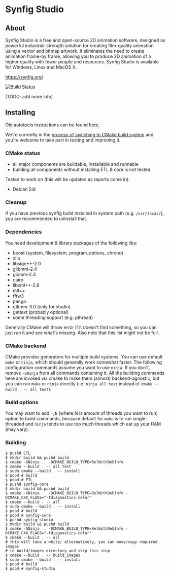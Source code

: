 Synfig Studio
=============

About
-----

Synfig Studio is a free and open-source 2D animation software, designed as
powerful industrial-strength solution for creating film-quality animation using
a vector and bitmap artwork. It eliminates the need to create animation
frame-by frame, allowing you to produce 2D animation of a higher quality with
fewer people and resources. Synfig Studio is available for Windows, Linux and
MacOS X.

https://synfig.org/

[![Build Status](https://travis-ci.com/synfig/synfig.svg?branch=master)](https://travis-ci.com/synfig/synfig)

(TODO: add more info)


Installing
----------

Old autotools instructions can be found [here][autotools].

We're currently in the [process of switching to CMake build system][cmake] and
you're welcome to take part in testing and improving it.


### CMake status

- all major components are buildable, installable and runnable
- building all components without installing ETL & core is not tested

Tested to work on (this will be updated as reports come in):

- Debian Sid


### Cleanup

If you have previous synfig build installed in system path (e.g. `/usr/local/`),
you are recommended to uninstall that.


### Dependencies

You need development & library packages of the following libs:

- boost (system, filesystem, program_options, chrono)
- zlib
- libsigc++-2.0
- glibmm-2.4
- giomm-2.4
- cairo
- libxml++-2.6
- mlt++
- fftw3
- pango
- gtkmm-3.0 (only for studio)
- gettext (probably optional)
- some threading support (e.g. pthread)

Generally CMake will throw error if it doesn't find something, so you can just
run it and see what's missing. Also note that this list might not be full.


### CMake backend

CMake provides generators for multiple build systems. You can use default `make`
or `ninja`, which should generally work somewhat faster. The following
configuration commands assume you want to use `ninja`. If you don't, remove
`-GNinja` from all commands containing it. All the building commands here are
invoked via cmake to make them (almost) backend-agnostic, but you can run `make`
or `ninja` directly (i.e.
`ninja all test` instead of `cmake --build . -- all test`).

### Build options

You may want to add `-jN` (where N is amount of threads you want to run) option
to build commands, because default for `make` is to run single-threaded and
`ninja` tends to use too much threads which eat up your RAM (may vary).

### Building

```
$ pushd ETL
$ mkdir build && pushd build
$ cmake -GNinja .. -DCMAKE_BUILD_TYPE=RelWithDebInfo
$ cmake --build . -- all test
$ sudo cmake --build . -- install
$ popd # build
$ popd # ETL
$ pushd synfig-core
$ mkdir build && pushd build
$ cmake -GNinja .. -DCMAKE_BUILD_TYPE=RelWithDebInfo -DCMAKE_CXX_FLAGS="-fdiagnostics-color"
$ cmake --build . -- all
$ sudo cmake --build . -- install
$ popd # build
$ popd # synfig-core
$ pushd synfig-studio
$ mkdir build && pushd build
$ cmake -GNinja .. -DCMAKE_BUILD_TYPE=RelWithDebInfo -DCMAKE_CXX_FLAGS="-fdiagnostics-color"
$ cmake --build . -- all
# this will take a while; alternatively, you can move/copy required images
# to build/images directory and skip this step
$ cmake --build . -- build_images
$ sudo cmake --build . -- install
$ popd # build
$ popd # synfig-studio
```

[cmake]:        https://github.com/synfig/synfig/issues/279
[autotools]:    http://wiki.synfig.org/Dev:Build_Instructions
